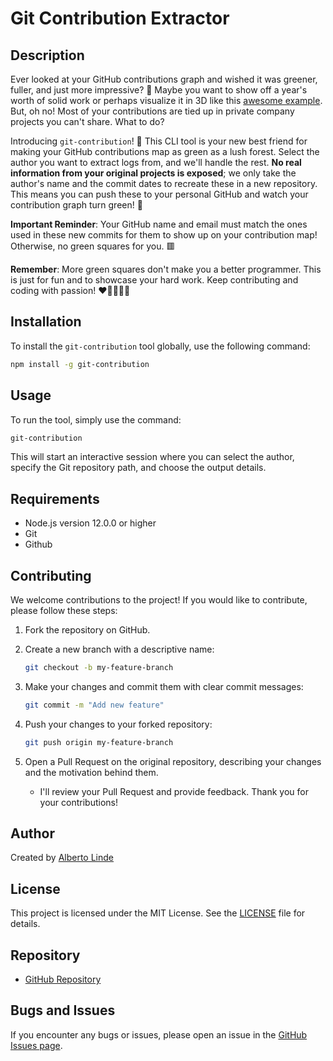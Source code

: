 # Git Contribution Extractor

## Description

Ever looked at your GitHub contributions graph and wished it was greener, fuller, and just more impressive? 🌳 Maybe you want to show off a year's worth of solid work or perhaps visualize it in 3D like this [awesome example](https://github.com/yoshi389111/github-profile-3d-contrib). But, oh no! Most of your contributions are tied up in private company projects you can't share. What to do?

Introducing `git-contribution`! 🎉 This CLI tool is your new best friend for making your GitHub contributions map as green as a lush forest. Select the author you want to extract logs from, and we'll handle the rest. **No real information from your original projects is exposed**; we only take the author's name and the commit dates to recreate these in a new repository. This means you can push these to your personal GitHub and watch your contribution graph turn green! 🌟

**Important Reminder**: Your GitHub name and email must match the ones used in these new commits for them to show up on your contribution map! Otherwise, no green squares for you. 🟥

**Remember**: More green squares don't make you a better programmer. This is just for fun and to showcase your hard work. Keep contributing and coding with passion! ❤️👨‍💻👩‍💻

## Installation

To install the `git-contribution` tool globally, use the following command:

```bash
npm install -g git-contribution
```

## Usage
To run the tool, simply use the command:

```bash
git-contribution
```

This will start an interactive session where you can select the author, specify the Git repository path, and choose the output details.

## Requirements
- Node.js version 12.0.0 or higher
- Git
- Github

## Contributing
We welcome contributions to the project! If you would like to contribute, please follow these steps:

1.  Fork the repository on GitHub.
2.  Create a new branch with a descriptive name:
    ```bash
    git checkout -b my-feature-branch
    ```
3. Make your changes and commit them with clear commit messages:
    ```bash
    git commit -m "Add new feature"
    ```
4. Push your changes to your forked repository:
    ```bash
    git push origin my-feature-branch
    ```

5. Open a Pull Request on the original repository, describing your changes and the motivation behind them. 
   - I'll review your Pull Request and provide feedback. Thank you for your contributions!

## Author
Created by [Alberto Linde](https://www.albertolinde.com)

## License
This project is licensed under the MIT License. See the [LICENSE](LICENSE) file for details.

## Repository
- [GitHub Repository]()

## Bugs and Issues
If you encounter any bugs or issues, please open an issue in the [GitHub Issues page]().


